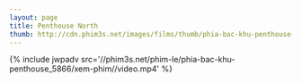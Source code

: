 ```yaml
---
layout: page
title: Penthouse North
thumb: http://cdn.phim3s.net/images/films/thumb/phia-bac-khu-penthouse-penthouse-north-2013.jpg
---
```

{% include jwpadv src='//phim3s.net/phim-le/phia-bac-khu-penthouse_5866/xem-phim//video.mp4' %}